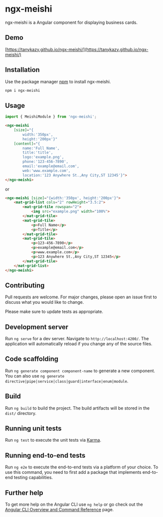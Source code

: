 # ngx-meishi

ngx-meishi is a Angular component for displaying business cards.

## Demo

[https://tanykazy.github.io/ngx-meishi/](https://tanykazy.github.io/ngx-meishi/)

## Installation

Use the package manager [npm](https://nodejs.org/) to install ngx-meishi.

```bash
npm i ngx-meishi
```

## Usage

```typescript
import { MeishiModule } from 'ngx-meishi';
```

```html
<ngx-meishi 
    [size]="{
        width:'350px',
        height:'200px'}" 
    [content]="{
        name:'Full Name', 
        title:'title', 
        logo:'example.png', 
        phone:'123-456-7890', 
        email:'example@email.com', 
        web:'www.example.com', 
        location:'123 Anywhere St.,Any City,ST 12345'}">
</ngx-meishi>
```

or

```html
<ngx-meishi [size]="{width:'350px', height:'200px'}">
    <mat-grid-list cols="2" rowHeight="3.5:2">
        <mat-grid-tile rowspan="2">
            <img src="example.png" width="100%">
        </mat-grid-tile>
        <mat-grid-tile>
            <p>Full Name</p>
            <p>Title</p>
        </mat-grid-tile>
        <mat-grid-tile>
            <p>123-456-7890</p>
            <p>example@email.com</p>
            <p>www.example.com</p>
            <p>123 Anywhere St.,Any City,ST 12345</p>
        </mat-grid-tile>
    </mat-grid-list>
</ngx-meishi>
```

## Contributing

Pull requests are welcome. For major changes, please open an issue first
to discuss what you would like to change.

Please make sure to update tests as appropriate.

## Development server

Run `ng serve` for a dev server. Navigate to `http://localhost:4200/`. The application will automatically reload if you change any of the source files.

## Code scaffolding

Run `ng generate component component-name` to generate a new component. You can also use `ng generate directive|pipe|service|class|guard|interface|enum|module`.

## Build

Run `ng build` to build the project. The build artifacts will be stored in the `dist/` directory.

## Running unit tests

Run `ng test` to execute the unit tests via [Karma](https://karma-runner.github.io).

## Running end-to-end tests

Run `ng e2e` to execute the end-to-end tests via a platform of your choice. To use this command, you need to first add a package that implements end-to-end testing capabilities.

## Further help

To get more help on the Angular CLI use `ng help` or go check out the [Angular CLI Overview and Command Reference](https://angular.io/cli) page.
